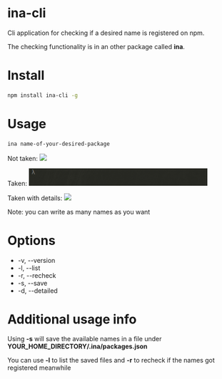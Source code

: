 # ina-cli
Cli application for checking if a desired name is registered on npm.

The checking functionality is in an other package called __ina__.

# Install

```bash
npm install ina-cli -g
```

# Usage

```bash
ina name-of-your-desired-package
```

Not taken:
![](fancy/asdasdasd2.gif)

Taken:
![](fancy/example_ina_cli.gif)

Taken with details:
![](fancy/react.gif)

Note: you can write as many names as you want

# Options

* -v, --version
* -l, --list
* -r, --recheck
* -s, --save
* -d, --detailed

# Additional usage info

Using __-s__ will save the available names in a file under __YOUR_HOME_DIRECTORY/.ina/packages.json__

You can use __-l__ to list the saved files and __-r__ to recheck if the names got registered meanwhile
